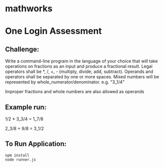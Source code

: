 # mathworks
# One Login Assessment

## Challenge: 

Write a command-line program in the language of your choice that will take operations on fractions as an input and produce a fractional result. Legal operators shall be *, /, +, - (multiply, divide, add, subtract). Operands and operators shall be separated by one or more spaces. Mixed numbers will be represented by whole_numerator/denominator. e.g. "3_1/4"

Improper fractions and whole numbers are also allowed as operands 

## Example run:

1/2 * 3_3/4
= 1_7/8 

2_3/8 + 9/8
= 3_1/2

## To Run Application:

```
npm install
node runner.js
```
